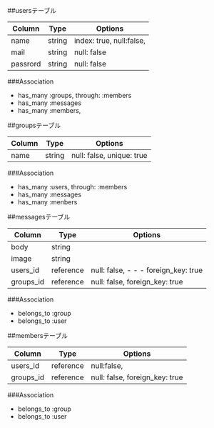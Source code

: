 ##usersテーブル

|Column|Type|Options|
|------|----|-------|
|name|string|index: true, null:false, |  |nique: true|
|mail|string|null: false|
|passrord|string|null: false|

###Association
- has_many :groups, through: :members
- has_many :messages
- has_many :members,

##groupsテーブル

|Column|Type|Options|
|------|----|-------|
|name|string|null: false, unique: true

###Association
- has_many :users, through: :members
- has_many :messages
- has_many :menbers 


##messagesテーブル

|Column|Type|Options|
|------|----|-------|
|body|string|
|image|string|
|users_id|reference|null: false, - - - foreign_key: true 
|groups_id|reference|null: false, foreign_key: true

###Association
- belongs_to :group
- belongs_to :user


##membersテーブル

|Column|Type|Options|
|------|----|-------|
|users_id|reference|null:false, |foreign_key: true|
|groups_id|reference|null: false, foreign_key: true|

###Association
- belongs_to :group
- belongs_to :user
